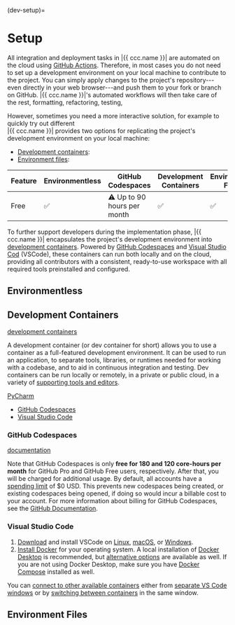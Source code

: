 (dev-setup)=
# Setup

All integration and deployment tasks in |{{ ccc.name }}| 
are automated on the cloud using [GitHub Actions]().
Therefore, in most cases you do not need to set up 
a development environment on your local machine 
to contribute to the project.
You can simply apply changes to the project's repository---even
directly in your web browser---and 
push them to your fork or branch on GitHub.
|{{ ccc.name }}|'s automated workflows will then take care of the rest,
formatting, refactoring, testing, 

However, sometimes you need a more interactive solution,
for example to quickly try out different  
|{{ ccc.name }}| provides two options for
replicating the project's development environment 
on your local machine:

- [Development containers](#dev-setup-devcontainer):
- [Environment files](#dev-setup-envfile):


| Feature | Environmentless | GitHub Codespaces           | Development Containers | Environment Files |
|---------|------------|-----------------------------|-------------------|-----------|
| Free    | ✅         | ⚠️ Up to 90 hours per month | ✅                | ✅       |


To further support developers during the implementation phase, 
|{{ ccc.name }}| encapsulates the project's development environment into
[development containers](https://containers.dev).
Powered by [GitHub Codespaces](https://github.com/features/codespaces) and
[Visual Studio Cod](https://code.visualstudio.com) (VSCode), 
these containers can run both locally and on the cloud, 
providing all contributors with a consistent, 
ready-to-use workspace with all required tools preinstalled and configured. 


## Environmentless


## Development Containers

[development containers](https://containers.dev/)

A development container (or dev container for short) allows you to use a container 
as a full-featured development environment. 
It can be used to run an application, to separate tools, libraries, 
or runtimes needed for working with a codebase, 
and to aid in continuous integration and testing. 
Dev containers can be run locally or remotely, 
in a private or public cloud, in a variety of 
[supporting tools and editors](https://containers.dev/supporting).

[PyCharm](https://www.jetbrains.com/help/pycharm/dev-containers-starting-page.html)

- [GitHub Codespaces](https://github.com/features/codespaces)
- [Visual Studio Code](https://code.visualstudio.com/)


### GitHub Codespaces

[documentation](https://docs.github.com/en/codespaces/overview)


Note that GitHub Codespaces is only **free for 180 and 120 core-hours per month** 
for GitHub Pro and GitHub Free users, respectively.
After that, you will be charged for additional usage.
By default, all accounts have a [spending limit](https://docs.github.com/en/billing/managing-billing-for-your-products/managing-billing-for-github-codespaces/about-billing-for-github-codespaces#setting-a-spending-limit)
of $0 USD. This prevents new codespaces being created, or existing codespaces being opened, 
if doing so would incur a billable cost to your account.
For more information about billing for GitHub Codespaces, see the
[GitHub Documentation](https://docs.github.com/en/billing/managing-billing-for-your-products/managing-billing-for-github-codespaces/about-billing-for-github-codespaces).



### Visual Studio Code

1. [Download](https://code.visualstudio.com/Download) and install
   VSCode on [Linux](https://code.visualstudio.com/docs/setup/linux#_install-vs-code-on-linux),
   [macOS](https://code.visualstudio.com/docs/setup/mac#_install-vs-code-on-macos), or
   [Windows](https://code.visualstudio.com/docs/setup/windows#_install-vs-code-on-windows).
2. [Install Docker](https://docs.docker.com/get-started/get-docker/)
   for your operating system. A local installation of 
   [Docker Desktop](https://www.docker.com/products/docker-desktop/)
   is recommended, but 
   [alternative options](https://code.visualstudio.com/remote/advancedcontainers/docker-options)
   are available as well. 
   If you are not using Docker Desktop, make sure you have
   [Docker Compose](https://docs.docker.com/compose/install/) installed as well.

You can [connect to other available containers](https://code.visualstudio.com/remote/advancedcontainers/connect-multiple-containers)
either from [separate VS Code windows](https://code.visualstudio.com/remote/advancedcontainers/connect-multiple-containers#_connect-to-multiple-containers-in-multiple-vs-code-windows)
or by [switching between containers](https://code.visualstudio.com/remote/advancedcontainers/connect-multiple-containers#_connect-to-multiple-containers-in-a-single-vs-code-window)
in the same window.

## Environment Files